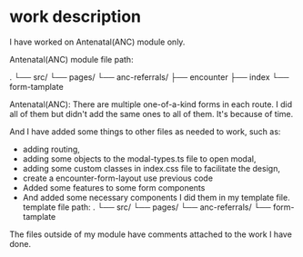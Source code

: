 
# work description

I have worked on Antenatal(ANC) module only.

Antenatal(ANC) module file path:

.
└── src/
    └── pages/
        └── anc-referrals/
            ├── encounter
            ├── index
            └── form-tamplate
            
            
Antenatal(ANC): There are multiple one-of-a-kind forms in each route. I did all of them but didn't add the same ones to all of them. It's because of time.

And I have added some things to other files as needed to work, such as: 

* adding routing, 
* adding some objects to the modal-types.ts file to open modal, 
* adding some custom classes in index.css file to facilitate the design, 
* create a encounter-form-layout use previous code 
* Added some features to some form components
* And added some necessary components
I did them in my template file.
template file path: 
.
└── src/
    └── pages/
        └── anc-referrals/
            └── form-tamplate

The files outside of my module have comments attached to the work I have done.  
